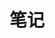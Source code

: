 ---
title: 笔记
description: 没什么可解释的
image:

# Badge style
style:
    background: "#2a9d8f"
    color: "#fff"
---